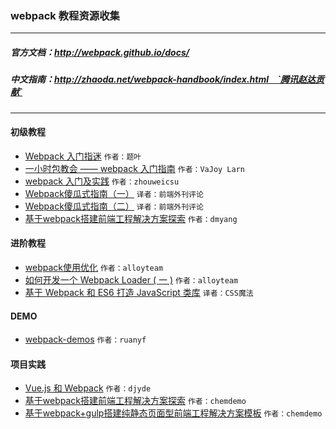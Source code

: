 ### webpack 教程资源收集
---
##### 官方文档：http://webpack.github.io/docs/
##### 中文指南：http://zhaoda.net/webpack-handbook/index.html　`腾讯赵达贡献`
---
#### 初级教程
* [Webpack 入门指迷](http://segmentfault.com/a/1190000002551952)  `作者：题叶`  　　
* [一小时包教会 —— webpack 入门指南](http://www.cnblogs.com/vajoy/p/4650467.html)  `作者：VaJoy Larn`　　
* [webpack 入门及实践](http://www.w3ctech.com//topic/1557)  `作者：zhouweicsu`　　
* [Webpack傻瓜式指南（一）](http://zhuanlan.zhihu.com/FrontendMagazine/20367175)  `译者：前端外刊评论`　　
* [Webpack傻瓜式指南（二）](http://zhuanlan.zhihu.com/FrontendMagazine/20397902)  `译者：前端外刊评论`　　
* [基于webpack搭建前端工程解决方案探索](http://segmentfault.com/a/1190000003499526#articleHeader5)  `作者：dmyang`　　

#### 进阶教程
* [webpack使用优化](http://web.jobbole.com/84847/)  `作者：alloyteam`　　
* [如何开发一个 Webpack Loader ( 一 )](http://www.alloyteam.com/2016/01/webpack-loader-1/)  `作者：alloyteam`　　
* [基于 Webpack 和 ES6 打造 JavaScript 类库](https://github.com/cssmagic/blog/issues/56)  `译者：CSS魔法`

#### DEMO
* [webpack-demos](https://github.com/ruanyf/webpack-demos) `作者：ruanyf`　　


#### 项目实践
* [Vue.js 和 Webpack](http://div.io/topic/1343?page=1#5517) `作者：djyde`　　
* [基于webpack搭建前端工程解决方案探索](https://github.com/chemdemo/chemdemo.github.io/issues/10) `作者：chemdemo`
* [基于webpack+gulp搭建纯静态页面型前端工程解决方案模板](https://github.com/chemdemo/webpack-bootstrap) `作者：chemdemo`

